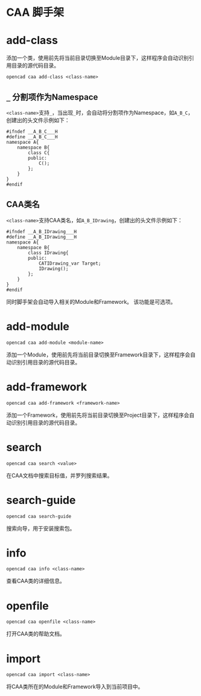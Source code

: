 # CAA 脚手架
# add-class
添加一个类，使用前先将当前目录切换至Module目录下，这样程序会自动识别引用目录的源代码目录。
```
opencad caa add-class <class-name>
```
## `_` 分割项作为Namespace
`<class-name>`支持`_`，当出现`_`时，会自动将分割项作为Namespace，如`A_B_C`，创建出的头文件示例如下：
```
#ifndef __A_B_C___H
#define __A_B_C___H
namespace A{
    namespace B{
        class C{
        public:
            C();
        };
    }
}
#endif
```
## CAA类名
`<class-name>`支持CAA类名，如`A_B_IDrawing`，创建出的头文件示例如下：
```
#ifndef __A_B_IDrawing___H
#define __A_B_IDrawing___H
namespace A{
    namespace B{
        class IDrawing{
        public:
            CATIDrawing_var Target;
            IDrawing();
        };
    }
}
#endif
```
同时脚手架会自动导入相关的Module和Framework。
该功能是可选项。
# add-module
```
opencad caa add-module <module-name>
```
添加一个Module，使用前先将当前目录切换至Framework目录下，这样程序会自动识别引用目录的源代码目录。
# add-framework
```
opencad caa add-framework <framework-name>
```
添加一个Framework，使用前先将当前目录切换至Project目录下，这样程序会自动识别引用目录的源代码目录。
# search
```
opencad caa search <value>
```
在CAA文档中搜索目标值，并罗列搜索结果。

# search-guide
```
opencad caa search-guide
```
搜索向导，用于安装搜索包。

# info
```
opencad caa info <class-name>
```
查看CAA类的详细信息。

# openfile
```
opencad caa openfile <class-name>
```
打开CAA类的帮助文档。

# import
```
opencad caa import <class-name>
```
将CAA类所在的Module和Framework导入到当前项目中。